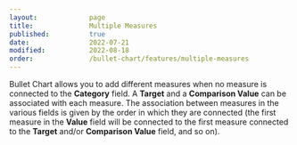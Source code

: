 ```yaml
---
layout:             page
title:              Multiple Measures
published:          true
date:               2022-07-21
modified:           2022-08-18
order:              /bullet-chart/features/multiple-measures
---
```


 Bullet Chart allows you to add different measures when no measure is connected to the **Category** field. A **Target** and a **Comparison Value** can be associated with each measure. The association between measures in the various fields is given by the order in which they are connected (the first measure in the **Value** field will be connected to the first measure connected to the **Target** and/or **Comparison Value** field, and so on).
